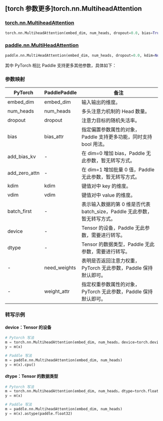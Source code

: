 ## [torch 参数更多]torch.nn.MultiheadAttention

### [torch.nn.MultiheadAttention](https://pytorch.org/docs/stable/generated/torch.nn.MultiheadAttention.html#torch.nn.MultiheadAttention)

```python
torch.nn.MultiheadAttention(embed_dim, num_heads, dropout=0.0, bias=True, add_bias_kv=False, add_zero_attn=False, kdim=None, vdim=None, batch_first=False, device=None, dtype=None)
```

### [paddle.nn.MultiHeadAttention](https://www.paddlepaddle.org.cn/documentation/docs/zh/api/paddle/nn/MultiHeadAttention_cn.html)

```python
paddle.nn.MultiHeadAttention(embed_dim, num_heads, dropout=0.0, kdim=None, vdim=None, need_weights=False, weight_attr=None, bias_attr=None)
```

其中 PyTorch 相比 Paddle 支持更多其他参数，具体如下：

### 参数映射

| PyTorch       | PaddlePaddle | 备注                                                                      |
| ------------- | ------------ | ------------------------------------------------------------------------- |
| embed_dim     | embed_dim    | 输入输出的维度。                                                          |
| num_heads     | num_heads    | 多头注意力机制的 Head 数量。                                              |
| dropout       | dropout      | 注意力目标的随机失活率。                                                  |
| bias          | bias_attr    | 指定偏置参数属性的对象，Paddle 支持更多功能，同时支持 bool 用法。         |
| add_bias_kv   | -            | 在 dim=0 增加 bias，Paddle 无此参数，暂无转写方式。                       |
| add_zero_attn | -            | 在 dim=1 增加批量 0 值，Paddle 无此参数，暂无转写方式。                   |
| kdim          | kdim         | 键值对中 key 的维度。                                                     |
| vdim          | vdim         | 键值对中 value 的维度。                                                   |
| batch_first   | -            | 表示输入数据的第 0 维是否代表 batch_size，Paddle 无此参数，暂无转写方式。 |
| device        | -            | Tensor 的设备，Paddle 无此参数，需要进行转写。                            |
| dtype         | -            | Tensor 的数据类型，Paddle 无此参数，需要进行转写。                        |
| -             | need_weights | 表明是否返回注意力权重，PyTorch 无此参数，Paddle 保持默认即可。           |
| -             | weight_attr  | 指定权重参数属性的对象，PyTorch 无此参数，Paddle 保持默认即可。           |

### 转写示例

#### device：Tensor 的设备

```python
# Pytorch 写法
m = torch.nn.MultiheadAttention(embed_dim, num_heads，device=torch.device('cpu'))
y = m(x)

# Paddle 写法
m = paddle.nn.MultiheadAttention(embed_dim, num_heads)
y = m(x).cpu()
```

#### dtype：Tensor 的数据类型

```python
# Pytorch 写法
m = torch.nn.MultiheadAttention(embed_dim, num_heads，dtype=torch.float32)
y = m(x)

# Paddle 写法
m = paddle.nn.MultiheadAttention(embed_dim, num_heads)
y = m(x).astype(paddle.float32)
```
